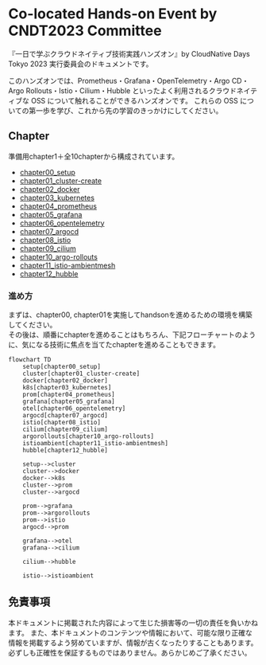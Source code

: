 # Co-located Hands-on Event by CNDT2023 Committee
『一日で学ぶクラウドネイティブ技術実践ハンズオン』by CloudNative Days Tokyo 2023 実行委員会のドキュメントです。

このハンズオンでは、Prometheus・Grafana・OpenTelemetry・Argo CD・Argo Rollouts・Istio・Cilium・Hubble といったよく利用されるクラウドネイティブな OSS について触れることができるハンズオンです。
これらの OSS についての第一歩を学び、これから先の学習のきっかけにしてください。


## Chapter
準備用chapter1＋全10chapterから構成されています。
- [chapter00_setup](./chapter00_setup/)
- [chapter01_cluster-create](./chapter01_cluster-create/)
- [chapter02_docker](./chapter02_docker/)
- [chapter03_kubernetes](./chapter03_kubernetes/)
- [chapter04_prometheus](./chapter04_prometheus/)
- [chapter05_grafana](./chapter05_grafana/)
- [chapter06_opentelemetry](./chapter06_opentelemetry/)
- [chapter07_argocd](./chapter07_argocd/)
- [chapter08_istio](./chapter08_istio/)
- [chapter09_cilium](./chapter09_cilium/)
- [chapter10_argo-rollouts](./chapter10_argo-rollouts/)
- [chapter11_istio-ambientmesh](./chapter11_istio-ambientmesh/)
- [chapter12_hubble](./chapter12_hubble/)

### 進め方
まずは、chapter00, chapter01を実施してhandsonを進めるための環境を構築してください。<br>
その後は、順番にchapterを進めることはもちろん、下記フローチャートのように、気になる技術に焦点を当てたchapterを進めることもできます。

```mermaid
flowchart TD
    setup[chapter00_setup]
    cluster[chapter01_cluster-create]
    docker[chapter02_docker]
    k8s[chapter03_kubernetes]
    prom[chapter04_prometheus]
    grafana[chapter05_grafana]
    otel[chapter06_opentelemetry]
    argocd[chapter07_argocd]
    istio[chapter08_istio]
    cilium[chapter09_cilium]
    argorollouts[chapter10_argo-rollouts]
    istioambient[chapter11_istio-ambientmesh]
    hubble[chapter12_hubble]

    setup-->cluster
    cluster-->docker
    docker-->k8s
    cluster-->prom
    cluster-->argocd

    prom-->grafana
    prom-->argorollouts
    prom-->istio
    argocd-->prom

    grafana-->otel
    grafana-->cilium

    cilium-->hubble

    istio-->istioambient
```

## 免責事項
本ドキュメントに掲載された内容によって生じた損害等の一切の責任を負いかねます。
また、本ドキュメントのコンテンツや情報において、可能な限り正確な情報を掲載するよう努めていますが、情報が古くなったりすることもあります。必ずしも正確性を保証するものではありません。あらかじめご了承ください。
